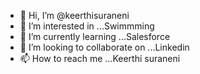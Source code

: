 - 👋 Hi, I’m @keerthisuraneni
- 👀 I’m interested in ...Swimmming
- 🌱 I’m currently learning ...Salesforce
- 💞️ I’m looking to collaborate on ...Linkedin
- 📫 How to reach me ...Keerthi suraneni

<!---
keerthisuraneni/keerthisuraneni is a ✨ special ✨ repository because its `README.md` (this file) appears on your GitHub profile.
You can click the Preview link to take a look at your changes.
--->
